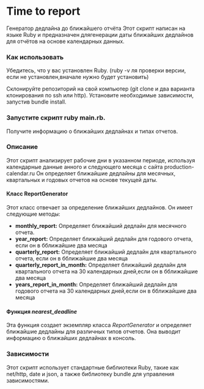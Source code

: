# Time to report
Генератор дедлайна до ближайшего отчёта
Этот скрипт написан  на языке Ruby и предназначен длягенерации даты ближайших дедлайнов для отчётов на основе календарных данных.

### **Как использовать**

Убедитесь, что у вас установлен Ruby. (ruby -v ля проверки версии, если не установлен,вначале нужно будет установить)

Склонируйте репозиторий на свой компьютер (git clone и два варианта клонирования по ssh или http).
Установите необходимые зависимости, запустив bundle install.
### **Запустите скрипт ruby main.rb.**

Получите информацию о ближайших дедлайнах и типах отчетов.

### **Описание**

Этот скрипт анализирует рабочие дни в указанном периоде, используя календарные данные  анного и следующего месяца с сайта production-calendar.ru
Он определяет ближайшие дедлайны для месячных, квартальных и годовых отчетов на основе текущей даты.

#### Класс ReportGenerator
Этот класс отвечает за  определение ближайших дедлайнов. Он имеет следующие методы:
* **monthly_report:** Определяет ближайший дедлайн для месячного отчета.
* **year_report:** Определяет ближайший дедлайн для годового отчета, если он в бближайшие два месяца
* **quarterly_report:** Определяет ближайший дедлайн для квартального отчета, если он в бближайшие два месяца
* **quarterly_report_in_month:** Определяет ближайший дедлайн для квартального отчета на 30 календарных дней,если он в бближайшие два месяца
* **years_report_in_month:** Определяет ближайший дедлайн для годового отчета на 30 календарных дней,если он в бближайшие два месяца

#### Функция _nearest_deadline_
Эта функция создает экземпляр класса _ReportGenerator_ и определяет ближайшие дедлайны для различных типов отчетов.
Она выводит информацию о ближайших дедлайнах в консоль.

### **Зависимости**
Этот скрипт использует стандартные библиотеки Ruby, такие как net/http, date и json, а также библиотеку bundle для управления зависимостями.

